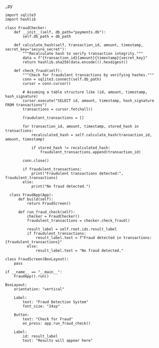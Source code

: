 ,,py

    import sqlite3
    import hashlib
    
    class FraudChecker:
        def __init__(self, db_path="payments.db"):
            self.db_path = db_path
    
        def calculate_hash(self, transaction_id, amount, timestamp, secret_key="secure_secret"):
            """Recalculate hash to verify transaction integrity."""
            data = f"{transaction_id}{amount}{timestamp}{secret_key}"
            return hashlib.sha256(data.encode()).hexdigest()
    
        def check_fraud(self):
            """Check for fraudulent transactions by verifying hashes."""
            conn = sqlite3.connect(self.db_path)
            cursor = conn.cursor()
    
            # Assuming a table structure like (id, amount, timestamp, hash_signature)
            cursor.execute("SELECT id, amount, timestamp, hash_signature FROM transactions")
            transactions = cursor.fetchall()
    
            fraudulent_transactions = []
    
            for transaction_id, amount, timestamp, stored_hash in transactions:
                recalculated_hash = self.calculate_hash(transaction_id, amount, timestamp)
    
                if stored_hash != recalculated_hash:
                    fraudulent_transactions.append(transaction_id)
    
            conn.close()
    
            if fraudulent_transactions:
                print("Fraudulent transactions detected:", fraudulent_transactions)
            else:
                print("No fraud detected.")
    
      class FraudApp(App):
          def build(self):
              return FraudScreen()
      
          def run_fraud_check(self):
              checker = FraudChecker()
              fraudulent_transactions = checker.check_fraud()
      
              result_label = self.root.ids.result_label
              if fraudulent_transactions:
                  result_label.text = f"Fraud detected in transactions: {fraudulent_transactions}"
              else:
                  result_label.text = "No fraud detected."
    
    class FraudScreen(BoxLayout):
        pass
    
    if __name__ == "__main__":
        FraudApp().run()
        
    BoxLayout:
        orientation: "vertical"
    
        Label:
            text: "Fraud Detection System"
            font_size: "24sp"
    
        Button:
            text: "Check for Fraud"
            on_press: app.run_fraud_check()
    
        Label:
            id: result_label
            text: "Results will appear here"




    
